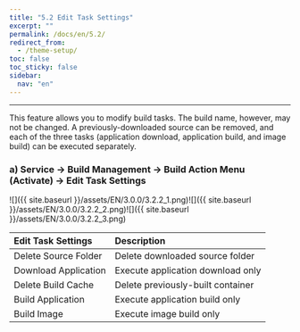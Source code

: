 ```yaml
---
title: "5.2 Edit Task Settings"
excerpt: ""
permalink: /docs/en/5.2/
redirect_from:
  - /theme-setup/
toc: false
toc_sticky: false
sidebar:
  nav: "en"
---
```



---

This feature allows you to modify build tasks. The build name, however, may not be changed. A previously-downloaded source can be removed, and each of the three tasks \(application download, application build, and image build\) can be executed separately.

### a\) Service → Build Management → Build Action Menu \(Activate\) → Edit Task Settings
![]({{ site.baseurl }}/assets/EN/3.0.0/3.2.2_1.png)![]({{ site.baseurl }}/assets/EN/3.0.0/3.2.2_2.png)![]({{ site.baseurl }}/assets/EN/3.0.0/3.2.2_3.png)

| **Edit Task Settings** | **Description** |
| :--- | :--- |
| Delete Source Folder | Delete downloaded source folder |
| Download Application | Execute application download only |
| Delete Build Cache | Delete previously-built container |
| Build Application | Execute application build only |
| Build Image | Execute image build only |
